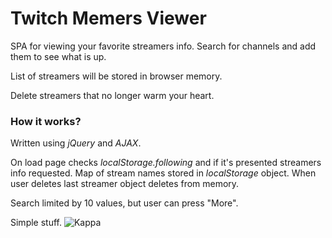 # Twitch Memers Viewer

SPA for viewing your favorite streamers info.
Search for channels and add them to see what is up.

List of streamers will be stored in browser memory.

Delete streamers that no longer warm your heart.

### How it works?

Written using _jQuery_ and _AJAX_.


On load page checks _localStorage.following_ and if it's presented streamers info requested.
Map of stream names stored in _localStorage_ object. When user deletes last streamer object deletes from memory.


Search limited by 10 values, but user can press "More".


Simple stuff. ![Kappa](https://static-cdn.jtvnw.net/emoticons/v1/25/1.0)
